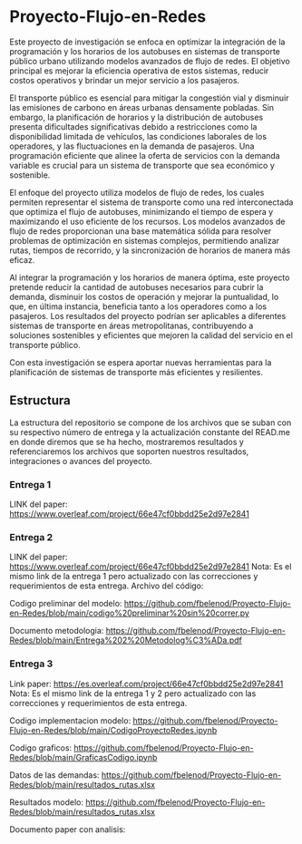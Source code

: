 # Proyecto-Flujo-en-Redes
Este proyecto de investigación se enfoca en optimizar la integración de la programación y los horarios de los autobuses en sistemas de transporte público urbano utilizando modelos avanzados de flujo de redes. El objetivo principal es mejorar la eficiencia operativa de estos sistemas, reducir costos operativos y brindar un mejor servicio a los pasajeros.

El transporte público es esencial para mitigar la congestión vial y disminuir las emisiones de carbono en áreas urbanas densamente pobladas. Sin embargo, la planificación de horarios y la distribución de autobuses presenta dificultades significativas debido a restricciones como la disponibilidad limitada de vehículos, las condiciones laborales de los operadores, y las fluctuaciones en la demanda de pasajeros. Una programación eficiente que alinee la oferta de servicios con la demanda variable es crucial para un sistema de transporte que sea económico y sostenible.

El enfoque del proyecto utiliza modelos de flujo de redes, los cuales permiten representar el sistema de transporte como una red interconectada que optimiza el flujo de autobuses, minimizando el tiempo de espera y maximizando el uso eficiente de los recursos. Los modelos avanzados de flujo de redes proporcionan una base matemática sólida para resolver problemas de optimización en sistemas complejos, permitiendo analizar rutas, tiempos de recorrido, y la sincronización de horarios de manera más eficaz.

Al integrar la programación y los horarios de manera óptima, este proyecto pretende reducir la cantidad de autobuses necesarios para cubrir la demanda, disminuir los costos de operación y mejorar la puntualidad, lo que, en última instancia, beneficia tanto a los operadores como a los pasajeros. Los resultados del proyecto podrían ser aplicables a diferentes sistemas de transporte en áreas metropolitanas, contribuyendo a soluciones sostenibles y eficientes que mejoren la calidad del servicio en el transporte público.

Con esta investigación se espera aportar nuevas herramientas para la planificación de sistemas de transporte más eficientes y resilientes.

## Estructura
La estructura del repositorio se compone de los archivos que se suban con su respectivo número de entrega y la actualización constante del READ.me en donde diremos que se ha hecho, mostraremos resultados y referenciaremos los archivos que soporten nuestros resultados, integraciones o avances del proyecto.

### Entrega 1
LINK del paper: https://www.overleaf.com/project/66e47cf0bbdd25e2d97e2841

### Entrega 2
LINK del paper: https://www.overleaf.com/project/66e47cf0bbdd25e2d97e2841
Nota: Es el mismo link de la entrega 1 pero actualizado con las correcciones y requerimientos de esta entrega.
Archivo del código:

Codigo preliminar del modelo: https://github.com/fbelenod/Proyecto-Flujo-en-Redes/blob/main/codigo%20preliminar%20sin%20correr.py

Documento metodologia: https://github.com/fbelenod/Proyecto-Flujo-en-Redes/blob/main/Entrega%202%20Metodolog%C3%ADa.pdf

### Entrega 3
Link paper: https://es.overleaf.com/project/66e47cf0bbdd25e2d97e2841
Nota: Es el mismo link de la entrega 1 y 2 pero actualizado con las correcciones y requerimientos de esta entrega.

Codigo implementacion modelo: https://github.com/fbelenod/Proyecto-Flujo-en-Redes/blob/main/CodigoProyectoRedes.ipynb

Codigo graficos: https://github.com/fbelenod/Proyecto-Flujo-en-Redes/blob/main/GraficasCodigo.ipynb

Datos de las demandas: https://github.com/fbelenod/Proyecto-Flujo-en-Redes/blob/main/resultados_rutas.xlsx

Resultados modelo: https://github.com/fbelenod/Proyecto-Flujo-en-Redes/blob/main/resultados_rutas.xlsx

Documento paper con analisis: 
